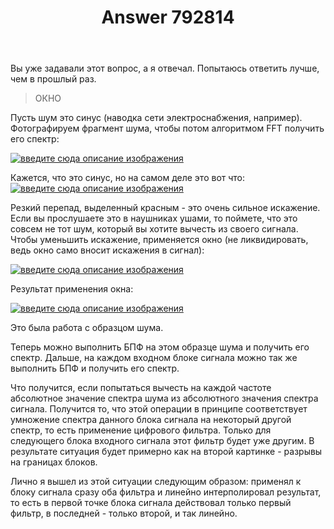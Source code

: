 ﻿---
title: "Answer 792814"
se.owner.user_id: 
se.owner.display_name: "user239133"
se.owner.link: ""
se.answer_id: 792814
se.question_id: 790343
se.post_type: answer
se.score: 2
se.is_accepted: False
---
<p>Вы уже задавали этот вопрос, а я отвечал. Попытаюсь ответить лучше, чем в прошлый раз.</p>

<blockquote>
  <p>ОКНО</p>
</blockquote>

<p>Пусть шум это синус (наводка сети электроснабжения, например). Фотографируем фрагмент шума, чтобы потом алгоритмом FFT получить его спектр:</p>

<p><a href="https://i.stack.imgur.com/Mbet7.png" rel="nofollow noreferrer"><img src="https://i.stack.imgur.com/Mbet7.png" alt="введите сюда описание изображения"></a></p>

<p>Кажется, что это синус, но на самом деле это вот что:<a href="https://i.stack.imgur.com/LJCSc.png" rel="nofollow noreferrer"><img src="https://i.stack.imgur.com/LJCSc.png" alt="введите сюда описание изображения"></a></p>

<p>Резкий перепад, выделенный красным - это очень сильное искажение. Если вы прослушаете это в наушниках ушами, то поймете, что это совсем не тот шум, который вы хотите вычесть из своего сигнала. Чтобы уменьшить искажение, применяется окно (не ликвидировать, ведь окно само вносит искажения в сигнал):</p>

<p><a href="https://i.stack.imgur.com/tzE7G.png" rel="nofollow noreferrer"><img src="https://i.stack.imgur.com/tzE7G.png" alt="введите сюда описание изображения"></a></p>

<p>Результат применения окна:</p>

<p><a href="https://i.stack.imgur.com/Kl6dJ.png" rel="nofollow noreferrer"><img src="https://i.stack.imgur.com/Kl6dJ.png" alt="введите сюда описание изображения"></a></p>

<p>Это была работа с образцом шума.</p>

<p>Теперь можно выполнить БПФ на этом образце шума и получить его спектр. Дальше, на каждом входном блоке сигнала можно так же выполнить БПФ и получить его спектр.</p>

<p>Что получится, если попытаться вычесть на каждой частоте абсолютное значение спектра шума из абсолютного значения спектра сигнала. Получится то, что этой операции в принципе соответствует умножение спектра данного блока сигнала на некоторый другой спектр, то есть применение цифрового фильтра. Только для следующего блока входного сигнала этот фильтр будет уже другим. В результате ситуация будет примерно как на второй картинке - разрывы на границах блоков.</p>

<p>Лично я вышел из этой ситуации следующим образом: применял к блоку сигнала сразу оба фильтра и линейно интерполировал результат, то есть в первой точке блока сигнала действовал только первый фильтр, в последней - только второй, и так линейно.</p>
